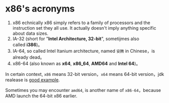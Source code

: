# x86's acronyms
1. x86 echnically x86 simply refers to a family of processors and the instruction set they all use. It actually  doesn't imply anything specific about data sizes.
2. IA-32 (short for "**Intel Architecture, 32-bit**", sometijmes also called **i386**)。
3. IA-64, so called Intel Itanium architecture, named `安腾` in Chinese，is already dead。
4. x86-64 (also known as **x64**, **x86_64**, **AMD64** and **Intel 64**)。

In certain context, `x86` means 32-bit version，`x64` means 64-bit version，jdk realease is [good example](https://www.oracle.com/technetwork/java/javase/downloads/jdk8-downloads-2133151.html).

Sometimes you may encounter `amd64`, is another name of `x86-64`，because AMD launch the 64-bit x86 earlier.
